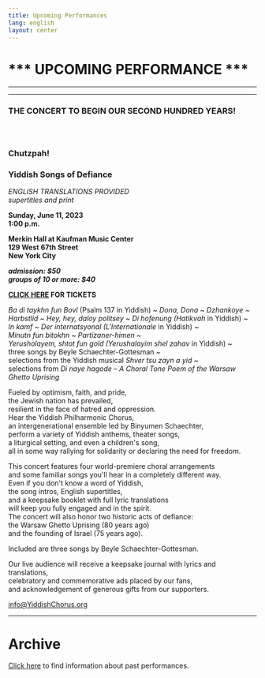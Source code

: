 ```yaml
---
title: Upcoming Performances
lang: english
layout: center
---
```


# *** UPCOMING PERFORMANCE ***

_____

*********

### THE CONCERT TO BEGIN OUR SECOND HUNDRED YEARS!
### &nbsp;
### Chutzpah!
### Yiddish Songs of Defiance

*ENGLISH TRANSLATIONS PROVIDED*  
*supertitles and print*

**Sunday, June 11, 2023  
1:00 p.m.**

**Merkin Hall at Kaufman Music Center  
129 West 67th Street  
New York City**

**_admission: $50_**  
**_groups of 10 or more: $40_**  

**[CLICK HERE](https://www.kaufmanmusiccenter.org/mch/event/chutzpah-yiddish-songs-of-defiance/) FOR TICKETS**  

*Ba di taykhn fun Bovl* (Psalm 137 in Yiddish) ~ *Dona, Dona ~ Dzhankoye ~  
Harbstlid ~ Hey, hey, daloy politsey ~ Di hofenung (Hatikvah* in Yiddish) ~  
*In kamf ~ Der internatsyonal (L'Internationale* in Yiddish) ~  
*Minutn fun bitokhn ~ Partizaner-himen ~  
Yerusholayem, shtot fun gold (Yerushalayim shel zahav* in Yiddish) ~  
three songs by Beyle Schaechter-Gottesman ~  
selections from the Yiddish musical *Shver tsu zayn a yid* ~  
selections from *Di naye hagode – A Choral Tone Poem of the Warsaw Ghetto Uprising*  

Fueled by optimism, faith, and pride,  
the Jewish nation has prevailed,  
resilient in the face of hatred and oppression.  
Hear the Yiddish Philharmonic Chorus,  
an intergenerational ensemble led by Binyumen Schaechter,  
perform a variety of Yiddish anthems, theater songs,  
a liturgical setting, and even a children's song,  
all in some way rallying for solidarity or declaring the need for freedom.  

This concert features four world-premiere choral arrangements  
and some familiar songs you'll hear in a completely different way.  
Even if you don't know a word of Yiddish,  
the song intros, English supertitles,  
and a keepsake booklet with full lyric translations  
will keep you fully engaged and in the spirit.  
The concert will also honor two historic acts of defiance:  
the Warsaw Ghetto Uprising (80 years ago)  
and the founding of Israel (75 years ago).  

Included are three songs by Beyle Schaechter-Gottesman.  

Our live audience will receive a keepsake journal with lyrics and translations,  
celebratory and commemorative ads placed by our fans,  
and acknowledgement of generous gifts from our supporters.

[info@YiddishChorus.org](mailto:info@yiddishchorus.org)  

_____

# Archive

[Click here](concerts_archive.html) to find information about past performances.

